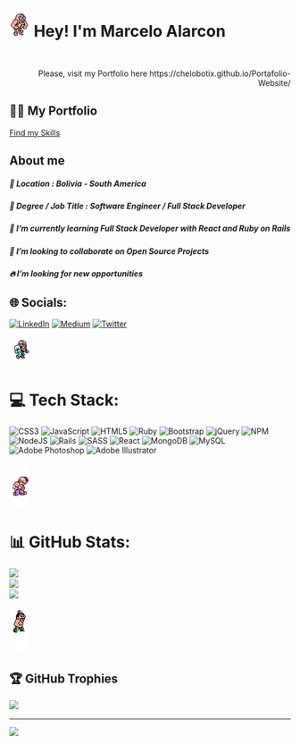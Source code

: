 # <img src="./images/1.gif" alt=""> Hey! I'm Marcelo Alarcon
<p align="center">
  <img src="https://github.com/chelobotix/chelobotix/assets/65084923/9b29814e-ce9a-458f-a1e3-d71407478ca4" alt="">
</p>

<p align="right">
Please, visit my Portfolio here https://chelobotix.github.io/Portafolio-Website/
</p>

## 🧑‍💼 My Portfolio

[Find my Skills](https://chelobotix.github.io/Portafolio-Website/)


## About me

##### 📍 Location : Bolivia - South America 

##### 📜 Degree / Job Title : Software Engineer / Full Stack Developer 

#####  :seedling: I’m currently learning Full Stack Developer with React and Ruby on Rails

##### 👯 I’m looking to collaborate on Open Source Projects

##### :fire: I’m looking for new opportunities


## 🌐 Socials:
[![LinkedIn](https://img.shields.io/badge/LinkedIn-%230077B5.svg?logo=linkedin&logoColor=white)](https://www.linkedin.com/in/marceloalarconb/) [![Medium](https://img.shields.io/badge/Medium-12100E?logo=medium&logoColor=white)](https://medium.com/@marceloalarconbarrenechea) [![Twitter](https://img.shields.io/badge/Twitter-%231DA1F2.svg?logo=Twitter&logoColor=white)](https://twitter.com/marcealarconb) 


<img src="./images/2.gif" alt="">


# 💻 Tech Stack:
![CSS3](https://img.shields.io/badge/css3-%231572B6.svg?style=for-the-badge&logo=css3&logoColor=white) ![JavaScript](https://img.shields.io/badge/javascript-%23323330.svg?style=for-the-badge&logo=javascript&logoColor=%23F7DF1E) ![HTML5](https://img.shields.io/badge/html5-%23E34F26.svg?style=for-the-badge&logo=html5&logoColor=white) ![Ruby](https://img.shields.io/badge/ruby-%23CC342D.svg?style=for-the-badge&logo=ruby&logoColor=white) ![Bootstrap](https://img.shields.io/badge/bootstrap-%23563D7C.svg?style=for-the-badge&logo=bootstrap&logoColor=white) ![jQuery](https://img.shields.io/badge/jquery-%230769AD.svg?style=for-the-badge&logo=jquery&logoColor=white) ![NPM](https://img.shields.io/badge/NPM-%23000000.svg?style=for-the-badge&logo=npm&logoColor=white) ![NodeJS](https://img.shields.io/badge/node.js-6DA55F?style=for-the-badge&logo=node.js&logoColor=white) ![Rails](https://img.shields.io/badge/rails-%23CC0000.svg?style=for-the-badge&logo=ruby-on-rails&logoColor=white) ![SASS](https://img.shields.io/badge/SASS-hotpink.svg?style=for-the-badge&logo=SASS&logoColor=white) ![React](https://img.shields.io/badge/react-%2320232a.svg?style=for-the-badge&logo=react&logoColor=%2361DAFB) ![MongoDB](https://img.shields.io/badge/MongoDB-%234ea94b.svg?style=for-the-badge&logo=mongodb&logoColor=white) ![MySQL](https://img.shields.io/badge/mysql-%2300f.svg?style=for-the-badge&logo=mysql&logoColor=white) ![Adobe Photoshop](https://img.shields.io/badge/adobephotoshop-%2331A8FF.svg?style=for-the-badge&logo=adobephotoshop&logoColor=white) ![Adobe Illustrator](https://img.shields.io/badge/adobeillustrator-%23FF9A00.svg?style=for-the-badge&logo=adobeillustrator&logoColor=white)

<img src="./images/3.gif" alt="">


# 📊 GitHub Stats:
![](https://github-readme-stats.vercel.app/api?username=chelobotix&theme=vue-dark&hide_border=true&include_all_commits=true&count_private=false)<br/>
![](https://github-readme-streak-stats.herokuapp.com/?user=chelobotix&theme=vue-dark&hide_border=true)<br/>
![](https://github-readme-stats.vercel.app/api/top-langs/?username=chelobotix&theme=vue-dark&hide_border=true&include_all_commits=true&count_private=false&layout=compact)


<img src="./images/4.gif" alt="">

## 🏆 GitHub Trophies
![](https://github-profile-trophy.vercel.app/?username=chelobotix&theme=radical&no-frame=false&no-bg=true&margin-w=4)

---
[![](https://visitcount.itsvg.in/api?id=chelobotix&icon=0&color=0)](https://visitcount.itsvg.in)

<!-- Proudly created with GPRM ( https://gprm.itsvg.in ) -->
